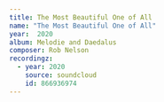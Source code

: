 ```yaml
---
title: The Most Beautiful One of All
name: "The Most Beautiful One of All"
year:  2020
album: Melodie and Daedalus
composer: Rob Nelson
recordingz:
  - year: 2020
    source: soundcloud
    id: 866936974
---
```


